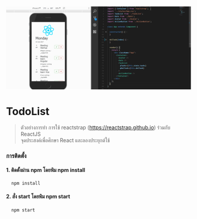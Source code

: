 <p align="center">
<img src="screenshot/screenshot.gif"></a>
</p>

# TodoList
> ตัวอย่างการทำ การใช้ reactstrap (https://reactstrap.github.io) ร่วมกับ ReactJS <br />
> จุดประสงค์เพื่อศึกษา React และลองประยุกต์ใช้

### การติดตั้ง
#### 1. ติดตั้งผ่าน npm โดยพิม npm install
```
  npm install
```
#### 2. สั่ง start โดยพิม npm start

```
  npm start
```

